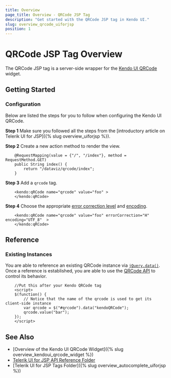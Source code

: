```yaml
---
title: Overview
page_title: Overview - QRCode JSP Tag
description: "Get started with the QRCode JSP tag in Kendo UI."
slug: overview_qrcode_uiforjsp
position: 1
---
```


# QRCode JSP Tag Overview

The QRCode JSP tag is a server-side wrapper for the [Kendo UI QRCode](/api/javascript/dataviz/ui/qrcode) widget.

## Getting Started

### Configuration

Below are listed the steps for you to follow when configuring the Kendo UI QRCode.

**Step 1** Make sure you followed all the steps from the [introductory article on Telerik UI for JSP]({% slug overview_uiforjsp %}).

**Step 2** Create a new action method to render the view.



        @RequestMapping(value = {"/", "/index"}, method = RequestMethod.GET)
        public String index() {
            return "/dataviz/qrcode/index";
        }

**Step 3** Add a `qrcode` tag.



        <kendo:qRCode name="qrcode" value="foo" >
        </kendo:qRCode>

**Step 4** Choose the appropriate [error correction level](/api/javascript/dataviz/ui/qrcode/configuration/errorcorrection) and [encoding](/api/javascript/dataviz/ui/qrcode/configuration/encoding).



        <kendo:qRCode name="qrcode" value="foo" errorCorrection="H" encoding="UTF_8"  >
        </kendo:qRCode>

## Reference

### Existing Instances

You are able to reference an existing QRCode instance via [`jQuery.data()`](https://api.jquery.com/jQuery.data/). Once a reference is established, you are able to use the [QRCode API](/api/javascript/dataviz/ui/qrcode#methods) to control its behavior.



        //Put this after your Kendo QRCode tag
        <script>
        $(function() {
            // Notice that the name of the qrcode is used to get its client-side instance
            var qrcode = $("#qrcode").data("kendoQRCode");
            qrcode.value("bar");
        });
        </script>

## See Also

* [Overview of the Kendo UI QRCode Widget]({% slug overview_kendoui_qrcode_widget %})
* [Telerik UI for JSP API Reference Folder](/api/jsp/autocomplete/animation)
* [Telerik UI for JSP Tags Folder]({% slug overview_autocomplete_uiforjsp %})
